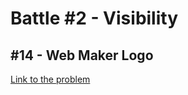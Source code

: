 # Battle #2 - Visibility

## #14 - Web Maker Logo

[Link to the problem](https://cssbattle.dev/play/14)